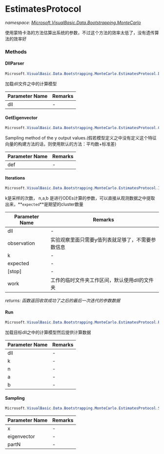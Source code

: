 ﻿# EstimatesProtocol
_namespace: [Microsoft.VisualBasic.Data.Bootstrapping.MonteCarlo](./index.md)_

使用蒙特卡洛的方法估算出系统的参数，不过这个方法的效率太低了，没有遗传算法的效率好



### Methods

#### DllParser
```csharp
Microsoft.VisualBasic.Data.Bootstrapping.MonteCarlo.EstimatesProtocol.DllParser(System.String)
```
加载dll文件之中的计算模型

|Parameter Name|Remarks|
|--------------|-------|
|dll|-|


#### GetEigenvector
```csharp
Microsoft.VisualBasic.Data.Bootstrapping.MonteCarlo.EstimatesProtocol.GetEigenvector(System.Type)
```
Sampling method of the y output values.(假若模型定义之中没有定义这个特征向量的构建方法的话，则使用默认的方法：平均数+标准差)

|Parameter Name|Remarks|
|--------------|-------|
|def|-|


#### Iterations
```csharp
Microsoft.VisualBasic.Data.Bootstrapping.MonteCarlo.EstimatesProtocol.Iterations(System.String,Microsoft.VisualBasic.Mathematical.Calculus.ODEsOut,System.Int64,System.Int32,System.Int32,System.Int32,System.Double,System.String)
```
k是采样的次数， n,a,b 是进行ODEs计算的参数，可以直接从观测数据之中提取出来，**`expected`**是期望的cluster数量

|Parameter Name|Remarks|
|--------------|-------|
|dll|-|
|observation|实验观察里面只需要y值列表就足够了，不需要参数信息|
|k|-|
|expected|-|
|[stop]|-|
|work|工作的临时文件夹工作区间，默认使用dll的文件夹|


_returns: 函数返回收敛成功了之后的最后一次迭代的参数数据_

#### Run
```csharp
Microsoft.VisualBasic.Data.Bootstrapping.MonteCarlo.EstimatesProtocol.Run(System.String,System.Int64,System.Int32,System.Int32,System.Int32)
```
加载目标dll之中的计算模型然后提供计算数据

|Parameter Name|Remarks|
|--------------|-------|
|dll|-|
|k|-|
|n|-|
|a|-|
|b|-|


#### Sampling
```csharp
Microsoft.VisualBasic.Data.Bootstrapping.MonteCarlo.EstimatesProtocol.Sampling(Microsoft.VisualBasic.Mathematical.Calculus.ODEsOut,System.Collections.Generic.Dictionary{System.String,Microsoft.VisualBasic.Data.Bootstrapping.Eigenvector},System.Int32,System.String)
```


|Parameter Name|Remarks|
|--------------|-------|
|x|-|
|eigenvector|-|
|partN|-|



